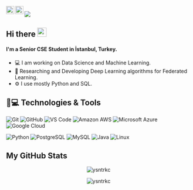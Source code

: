 <a href="https://twitter.com/yasintrkc">
  <img align="left" alt="Yasin's Twitter" width="22px" src="https://raw.githubusercontent.com/peterthehan/peterthehan/master/assets/twitter.svg" />
</a>
<a href="https://www.linkedin.com/in/yasintarakci/">
  <img align="left" alt="Yasin's LinkedIN" width="22px" src="https://raw.githubusercontent.com/peterthehan/peterthehan/master/assets/linkedin.svg" />
</a>

![](https://visitor-badge.glitch.me/badge?page_id=ysntrkc.ysntrkc)
<br/>

## Hi there <img src="https://media.giphy.com/media/hvRJCLFzcasrR4ia7z/giphy.gif" width="25px"></a>

#### I'm a Senior CSE Student in İstanbul, Turkey.

* 💻 I am working on Data Science and Machine Learning.
* 📄 Researching and Developing Deep Learning algorithms for Federated Learning.
* ⚙️ I use mostly Python and SQL.

## 🚀💻 Technologies & Tools
![Git](https://img.shields.io/badge/-Git-black?style=flat-square&logo=git)
![GitHub](https://img.shields.io/badge/-GitHub-181717?style=flat-square&logo=github)
![VS Code](https://img.shields.io/badge/-VS%20Code-007ACC?style=flat-square&logo=visual-studio-code)
![Amazon AWS](https://img.shields.io/badge/Amazon%20AWS-232F3E?style=flat-square&logo=amazon-aws)
![Microsoft Azure](https://img.shields.io/badge/Microsoft%20Azure-232F7E?style=flat-square&logo=microsoft-azure)
![Google Cloud](https://img.shields.io/badge/Google%20Cloud-black?style=flat-square&logo=google-cloud)

![Python](https://img.shields.io/badge/-Python-black?style=flat-square&logo=Python)
![PostgreSQL](https://img.shields.io/badge/-PostgreSQL-336791?style=flat-square&logo=postgresql)
![MySQL](https://img.shields.io/badge/-MySQL-black?style=flat-square&logo=mysql)
![Java](https://img.shields.io/badge/Java-orange?style=flat-square&logo=java)
![Linux](https://img.shields.io/badge/Linux-black?style=flat-square&logo=linux)

## My GitHub Stats

<p align="center"><img src="https://github-readme-stats.vercel.app/api/top-langs?username=ysntrkc&show_icons=true&theme=gotham&locale=en&layout=compact" alt="ysntrkc"/>
<p align="center"> <img src="https://github-readme-stats.vercel.app/api?username=ysntrkc&count_private=true&show_icons=true&include_all_commits=true&theme=gotham" alt="ysntrkc"/>
